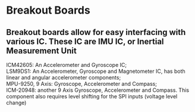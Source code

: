 # Breakout Boards

## Breakout boards allow for easy interfacing with various IC. These IC are IMU IC, or Inertial Measurement Unit
ICM42605: An Accelerometer and Gyroscope IC;  <br />
LSM9DS1: An Accelerometer, Gyroscope and Magnetometer IC, has both linear and angular accelerometer components;  <br />
MPU-9250, 9 Axis: Gyroscope, Accelerometer and Compass;  <br />
ICM-20948: another 9 Axis Gyroscope, Accelerometer and Compass. This component also requires level shifting for the SPI inputs (voltage level change)
